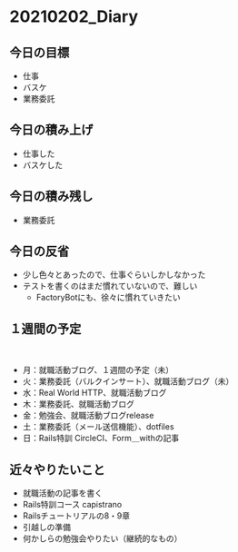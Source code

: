 # 20210202_Diary

## 今日の目標

- 仕事
- バスケ
- 業務委託

## 今日の積み上げ

- 仕事した
- バスケした

## 今日の積み残し

- 業務委託

## 今日の反省

- 少し色々とあったので、仕事ぐらいしかしなかった
- テストを書くのはまだ慣れていないので、難しい
  - FactoryBotにも、徐々に慣れていきたい

## １週間の予定
​
- 月：就職活動ブログ、１週間の予定（未）
- 火：業務委託（バルクインサート）、就職活動ブログ（未）
- 水：Real World HTTP、就職活動ブログ
- 木：業務委託、就職活動ブログ
- 金：勉強会、就職活動ブログrelease
- 土：業務委託（メール送信機能）、dotfiles
- 日：Rails特訓 CircleCI、Form＿withの記事

## 近々やりたいこと

- 就職活動の記事を書く
- Rails特訓コース capistrano
- Railsチュートリアルの8・9章
- 引越しの準備
- 何かしらの勉強会やりたい（継続的なもの）